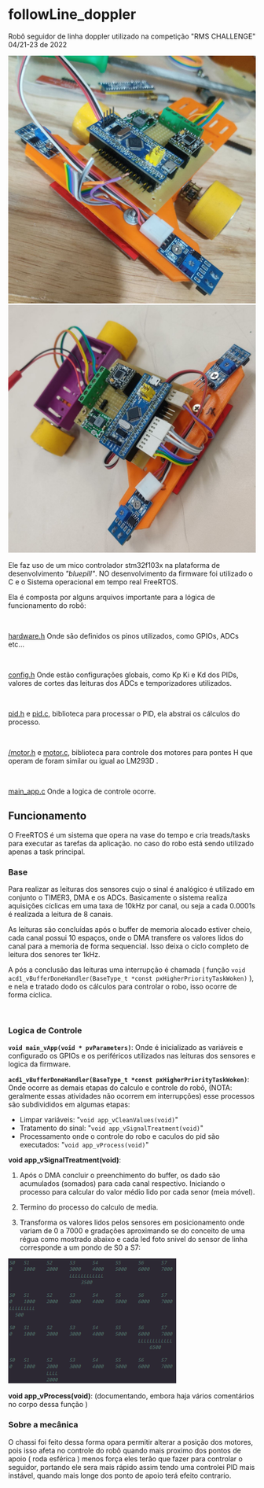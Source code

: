 # followLine_doppler
Robô seguidor de linha doppler  utilizado na competição "RMS CHALLENGE" 04/21-23 de 2022


![photo_2022-06-27_12-18-34.jpg](photo_2022-06-27_12-18-34.jpg)
![photo_2022-06-27_12-18-38.jpg](photo_2022-06-27_12-18-38.jpg)

Ele faz uso de um mico controlador stm32f103x na plataforma de desenvolvimento *"bluepill"*. NO  desenvolvimento da firmware foi utilizado o C e o Sistema operacional em tempo real FreeRTOS.

Ela é composta por alguns arquivos importante para a lógica de funcionamento do robô:

<br>

[hardware.h](/firmware/include/hardware.h) Onde são definidos os pinos utilizados, como GPIOs, ADCs etc... 


<br>

[config.h](/firmware/include/config.h) Onde estão configurações globais, como Kp Ki e Kd dos PIDs, valores de cortes das leituras dos ADCs e temporizadores utilizados.


<br>

[pid.h](/firmware/lib/core/FreeRTOS/utility/pid.h) e [pid.c](/firmware/lib/core/FreeRTOS/utility/pid.c), biblioteca para processar o PID, ela abstrai os cálculos do processo. 


<br>

[/motor.h](/firmware/lib/motor/motor.h) e [motor.c](/firmware/lib/motor/motor.c), biblioteca para controle dos motores para pontes H que operam de foram similar ou igual ao LM293D .


<br>

[main_app.c](/firmware/src/main_app.c) Onde a logica de controle ocorre.

## **Funcionamento**

O FreeRTOS é um sistema que opera na vase do tempo e cria treads/tasks para executar as tarefas da aplicação. no caso do robo está sendo utilizado apenas a task principal.

### **Base**

Para realizar as leituras dos sensores cujo o sinal é analógico é utilizado em conjunto o TIMER3, DMA  e os ADCs. Basicamente o sistema realiza aquisições cíclicas em uma taxa de 10kHz por canal, ou seja a cada 0.0001s é realizada a leitura de 8 canais.

As leituras são concluídas após o buffer de memoria alocado estiver cheio, cada canal possui 10 espaços, onde o DMA transfere os valores  lidos do canal para a memoria de forma sequencial. Isso deixa o ciclo completo de leitura dos senores ter 1kHz.

A pós a conclusão das leituras uma interrupção é chamada ( função `void acd1_vBufferDoneHandler(BaseType_t *const pxHigherPriorityTaskWoken)` ), e nela e tratado dodo os cálculos para controlar o robo, isso ocorre de forma cíclica.

<br>

### **Logica de Controle**

**`void main_vApp(void * pvParameters)`**: Onde é inicializado as variáveis e configurado os GPIOs e os periféricos utilizados nas leituras dos sensores e logica da firmware.


**`acd1_vBufferDoneHandler(BaseType_t *const pxHigherPriorityTaskWoken)`**: Onde ocorre as demais etapas do calculo e controle do robô, (NOTA: geralmente essas atividades não ocorrem em interrupções) esse processos são subdivididos em algumas etapas:
  * Limpar variáveis: "`void app_vCleanValues(void)`"
  * Tratamento do sinal: "`void app_vSignalTreatment(void)`"
  * Processamento onde o controle do robo e caculos do pid são executados: "`void app_vProcess(void)`"

**void app_vSignalTreatment(void)**: 

1. Após o DMA concluir o preenchimento do buffer, os dado são acumulados (somados) para cada canal respectivo. Iniciando o processo para calcular do valor médio lido por cada senor (meia móvel).

2. Termino do processo do calculo de media.

3. Transforma os valores lidos pelos sensores em posicionamento onde variam de 0 a 7000 e gradações aproximando se do conceito de uma régua como mostrado abaixo e cada led foto snivel do sensor de linha corresponde a um pondo de S0 a S7:

![linha.png](linha.png)


**void app_vProcess(void)**: (documentando, embora haja vários comentários no corpo dessa função )


### **Sobre a mecânica**

O chassi foi feito dessa forma opara permitir alterar a posição dos motores, pois isso afeta no controle do robô quando mais proximo dos pontos de apoio ( roda esférica ) menos força eles terão que fazer para controlar o seguidor, portando ele sera mais rápido assim tendo uma controlei PID mais instável, quando mais longe dos ponto de apoio terá efeito contrario.